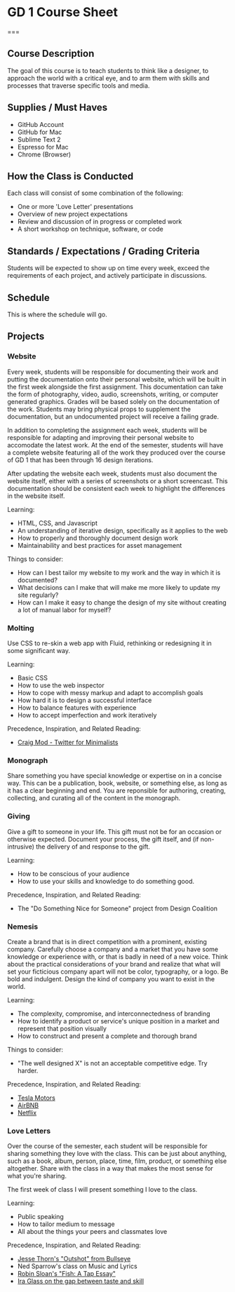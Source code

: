 # GD 1 Course Sheet
===



## Course Description

The goal of this course is to teach students to think like a designer, to approach the world with a critical eye, and to arm them with skills and processes that traverse specific tools and media.



## Supplies / Must Haves

- GitHub Account
- GitHub for Mac
- Sublime Text 2
- Espresso for Mac
- Chrome (Browser)



## How the Class is Conducted

Each class will consist of some combination of the following:
- One or more 'Love Letter' presentations
- Overview of new project expectations
- Review and discussion of in progress or completed work
- A short workshop on technique, software, or code



## Standards / Expectations / Grading Criteria

Students will be expected to show up on time every week, exceed the requirements of each project, and actively participate in discussions.



## Schedule

This is where the schedule will go.



## Projects


### Website

Every week, students will be responsible for documenting their work and putting the documentation onto their personal website, which will be built in the first week alongside the first assignment. This documentation can take the form of photography, video, audio, screenshots, writing, or computer generated graphics. Grades will be based solely on the documentation of the work. Students may bring physical props to supplement the documentation, but an undocumented project will receive a failing grade.

In addition to completing the assignment each week, students will be responsible for adapting and improving their personal website to accomodate the latest work. At the end of the semester, students will have a complete website featuring all of the work they produced over the course of GD 1 that has been through 16 design iterations.

After updating the website each week, students must also document the website itself, either with a series of screenshots or a short screencast. This documentation should be consistent each week to highlight the differences in the website itself.

Learning:
- HTML, CSS, and Javascript
- An understanding of iterative design, specifically as it applies to the web
- How to properly and thoroughly document design work
- Maintainability and best practices for asset management

Things to consider:
- How can I best tailor my website to my work and the way in which it is documented?
- What decisions can I make that will make me more likely to update my site regularly?
- How can I make it easy to change the design of my site without creating a lot of manual labor for myself?


### Molting

Use CSS to re-skin a web app with Fluid, rethinking or redesigning it in some significant way.

Learning:
- Basic CSS
- How to use the web inspector
- How to cope with messy markup and adapt to accomplish goals
- How hard it is to design a successful interface
- How to balance features with experience
- How to accept imperfection and work iteratively

Precedence, Inspiration, and Related Reading:
- [Craig Mod - Twitter for Minimalists](http://craigmod.com/satellite/twitter_for_minimalists/)


### Monograph

Share something you have special knowledge or expertise on in a concise way. This can be a publication, book, website, or something else, as long as it has a clear beginning and end. You are reponsible for authoring, creating, collecting, and curating all of the content in the monograph.


### Giving

Give a gift to someone in your life. This gift must not be for an occasion or otherwise expected. Document your process, the gift itself, and (if non-intrusive) the delivery of and response to the gift.

Learning:
- How to be conscious of your audience
- How to use your skills and knowledge to do something good.

Precedence, Inspiration, and Related Reading:
- The "Do Something Nice for Someone" project from Design Coalition


### Nemesis

Create a brand that is in direct competition with a prominent, existing company. Carefully choose a company and a market that you have some knowledge or experience with, or that is badly in need of a new voice. Think about the practical considerations of your brand and realize that what will set your ficticious company apart will not be color, typography, or a logo. Be bold and indulgent. Design the kind of company you want to exist in the world.

Learning:
- The complexity, compromise, and interconnectedness of branding
- How to identify a product or service's unique position in a market and represent that position visually
- How to construct and present a complete and thorough brand

Things to consider:
- "The well designed X" is not an acceptable competitive edge. Try harder.

Precedence, Inspiration, and Related Reading:
- [Tesla Motors](http://www.teslamotors.com/)
- [AirBNB](https://www.airbnb.com/)
- [Netflix](https://www.netflix.com)


### Love Letters

Over the course of the semester, each student will be responsible for sharing something they love with the class. This can be just about anything, such as a book, album, person, place, time, film, product, or something else altogether. Share with the class in a way that makes the most sense for what you're sharing.

The first week of class I will present something I love to the class.

Learning:
- Public speaking
- How to tailor medium to message
- All about the things your peers and classmates love

Precedence, Inspiration, and Related Reading:
- [Jesse Thorn's "Outshot" from Bullseye](https://soundcloud.com/search?q=outshot%20bullseye)
- Ned Sparrow's class on Music and Lyrics
- [Robin Sloan's "Fish: A Tap Essay"](http://www.robinsloan.com/fish/)
- [Ira Glass on the gap between taste and skill](http://www.youtube.com/watch?v=BI23U7U2aUY)